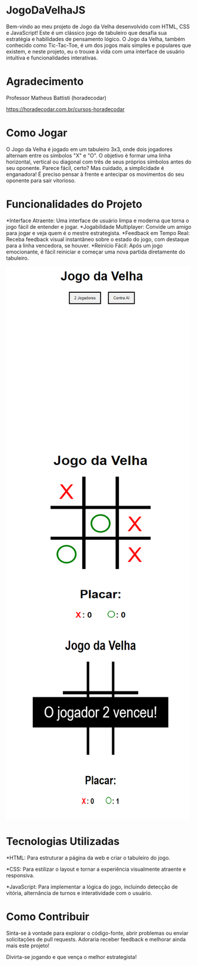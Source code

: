 # JogoDaVelhaJS
Bem-vindo ao meu projeto de Jogo da Velha desenvolvido com HTML, CSS e JavaScript! Este é um clássico jogo de tabuleiro que desafia sua estratégia e habilidades de pensamento lógico. O Jogo da Velha, também conhecido como Tic-Tac-Toe, é um dos jogos mais simples e populares que existem, e neste projeto, eu o trouxe à vida com uma interface de usuário intuitiva e funcionalidades interativas.

# Agradecimento

Professor Matheus Battisti (horadecodar)

https://horadecodar.com.br/cursos-horadecodar

# Como Jogar
O Jogo da Velha é jogado em um tabuleiro 3x3, onde dois jogadores alternam entre os símbolos "X" e "O". O objetivo é formar uma linha horizontal, vertical ou diagonal com três de seus próprios símbolos antes do seu oponente. Parece fácil, certo? Mas cuidado, a simplicidade é enganadora! É preciso pensar à frente e antecipar os movimentos do seu oponente para sair vitorioso.

# Funcionalidades do Projeto

*Interface Atraente: Uma interface de usuário limpa e moderna que torna o jogo fácil de entender e jogar.
*Jogabilidade Multiplayer: Convide um amigo para jogar e veja quem é o mestre estrategista.
*Feedback em Tempo Real: Receba feedback visual instantâneo sobre o estado do jogo, com destaque para a linha vencedora, se houver.
*Reinício Fácil: Após um jogo emocionante, é fácil reiniciar e começar uma nova partida diretamente do tabuleiro.

<img src="https://github.com/adrianoadacosta/JogoDaVelhaJS/blob/main/Jogo%20da%20velha%20JS/tela%20inicial%20jogo%20da%20velha.png" width="500" height="500">

<img src="https://github.com/adrianoadacosta/JogoDaVelhaJS/blob/main/Jogo%20da%20velha%20JS/jogo%20da%20velha.png" width="500" height="500">

<img src="https://github.com/adrianoadacosta/JogoDaVelhaJS/blob/main/Jogo%20da%20velha%20JS/msg%20vitoria%20jogo%20da%20velha.png" width="500" height="500">

# Tecnologias Utilizadas

*HTML: Para estruturar a página da web e criar o tabuleiro do jogo.

*CSS: Para estilizar o layout e tornar a experiência visualmente atraente e responsiva.

*JavaScript: Para implementar a lógica do jogo, incluindo detecção de vitória, alternância de turnos e interatividade com o usuário.

# Como Contribuir
Sinta-se à vontade para explorar o código-fonte, abrir problemas ou enviar solicitações de pull requests. Adoraria receber feedback e melhorar ainda mais este projeto!

Divirta-se jogando e que vença o melhor estrategista!
